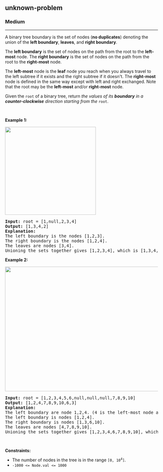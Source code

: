 <h2>unknown-problem</h2><h3>Medium</h3><hr><div><p>A binary tree boundary is the set of nodes (<strong>no duplicates</strong>) denoting the union of the <strong>left boundary</strong>, <strong>leaves</strong>, and <strong>right boundary</strong>.</p>

<p>The <b>left boundary</b> is the set of nodes on the path from the root to the <b>left-most</b> node. The <b>right boundary</b> is the set of nodes on the path from the root to the <b>right-most</b> node.</p>

<p>The <b>left-most</b> node is the <b>leaf</b> node you reach when you always travel to the left subtree if it exists and the right subtree if it doesn't. The <b>right-most</b> node is defined in the same way except with left and right exchanged. Note that the root may be the <strong>left-most</strong> and/or <strong>right-most</strong> node.</p>

<p>Given the <code>root</code> of a binary tree, return <em>the values of its <strong>boundary</strong> in a <b>counter-clockwise</b> direction starting from the</em> <code>root</code>.</p>

<p>&nbsp;</p>
<p><strong>Example 1:</strong></p>
<img alt="" src="https://assets.leetcode.com/uploads/2020/11/11/boundary1.jpg" style="width: 299px; height: 290px;">
<pre><strong>Input:</strong> root = [1,null,2,3,4]
<strong>Output:</strong> [1,3,4,2]
<b>Explanation:</b>
The left boundary is the nodes [1,2,3].
The right boundary is the nodes [1,2,4].
The leaves are nodes [3,4].
Unioning the sets together gives [1,2,3,4], which is [1,3,4,2] in counter-clockwise order.
</pre>

<p><strong>Example 2:</strong></p>
<img alt="" src="https://assets.leetcode.com/uploads/2020/11/11/boundary2.jpg" style="width: 599px; height: 411px;">
<pre><strong>Input:</strong> root = [1,2,3,4,5,6,null,null,null,7,8,9,10]
<strong>Output:</strong> [1,2,4,7,8,9,10,6,3]
<b>Explanation:</b>
The left boundary are node 1,2,4. (4 is the left-most node according to definition)
The left boundary is nodes [1,2,4].
The right boundary is nodes [1,3,6,10].
The leaves are nodes [4,7,8,9,10].
Unioning the sets together gives [1,2,3,4,6,7,8,9,10], which is [1,2,4,7,8,9,10,6,3] in counter-clockwise order.
</pre>

<p>&nbsp;</p>
<p><strong>Constraints:</strong></p>

<ul>
	<li>The number of nodes in the tree is in the range <code>[0, 10<sup>4</sup>]</code>.</li>
	<li><code>-1000 &lt;= Node.val &lt;= 1000</code></li>
</ul>
</div>